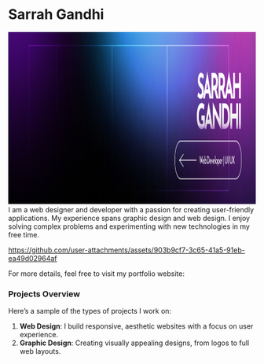 # Sarrah Gandhi
<img src="./banner.jpg" alt="This is my vibe. Welcome to my Github Account!" width="900" height="350">
I am a web designer and developer with a passion for creating user-friendly applications. My experience spans graphic design and web design. I enjoy solving complex problems and experimenting with new technologies in my free time.

https://github.com/user-attachments/assets/903b9cf7-3c65-41a5-91eb-ea49d02964af


For more details, feel free to visit my portfolio website:  


### Projects Overview


Here’s a sample of the types of projects I work on:

1. **Web Design**: I build responsive, aesthetic websites with a focus on user experience.
2. **Graphic Design**: Creating visually appealing designs, from logos to full web layouts.

